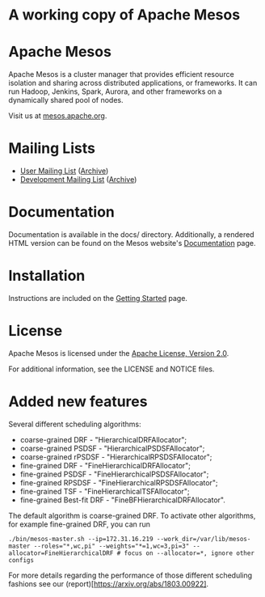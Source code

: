 # A working copy of Apache Mesos

# Apache Mesos

Apache Mesos is a cluster manager that provides efficient resource isolation
and sharing across distributed applications, or frameworks. It can run Hadoop,
Jenkins, Spark, Aurora, and other frameworks on a dynamically shared pool of
nodes.

Visit us at [mesos.apache.org](http://mesos.apache.org).

# Mailing Lists

 * [User Mailing List](mailto:user-subscribe@mesos.apache.org) ([Archive](https://mail-archives.apache.org/mod_mbox/mesos-user/))
 * [Development Mailing List](mailto:dev-subscribe@mesos.apache.org) ([Archive](https://mail-archives.apache.org/mod_mbox/mesos-dev/))

# Documentation

Documentation is available in the docs/ directory. Additionally, a rendered HTML
version can be found on the Mesos website's [Documentation](http://mesos.apache.org/documentation/) page.

# Installation

Instructions are included on the [Getting Started](http://mesos.apache.org/getting-started/) page.

# License

Apache Mesos is licensed under the [Apache License, Version 2.0](http://www.apache.org/licenses/LICENSE-2.0).

For additional information, see the LICENSE and NOTICE files.

# Added new features

Several different scheduling algorithms:
- coarse-grained DRF - "HierarchicalDRFAllocator";
- coarse-grained PSDSF - "HierarchicalPSDSFAllocator";
- coarse-grained rPSDSF - "HierarchicalRPSDSFAllocator";
- fine-grained DRF - "FineHierarchicalDRFAllocator";
- fine-grained PSDSF - "FineHierarchicalPSDSFAllocator";
- fine-grained RPSDSF - "FineHierarchicalRPSDSFAllocator";
- fine-grained TSF - "FineHierarchicalTSFAllocator";
- fine-grained Best-fit DRF - "FineBFHierarchicalDRFAllocator".

The default algorithm is coarse-grained DRF. To activate other algorithms, for example fine-grained DRF, you can run

```
./bin/mesos-master.sh --ip=172.31.16.219 --work_dir=/var/lib/mesos-master --roles="*,wc,pi" --weights="*=1,wc=3,pi=3" --allocator=FineHierarchicalDRF # focus on --allocator=*, ignore other configs
```

For more details regarding the performance of those different scheduling fashions see our (report)[https://arxiv.org/abs/1803.00922].
